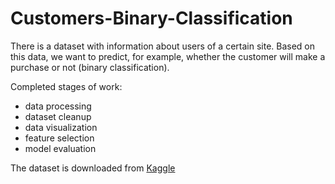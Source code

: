 # Customers-Binary-Classification

There is a dataset with information about users of a certain site.
Based on this data, we want to predict, for example, whether the customer will make a purchase or not (binary classification).

Completed stages of work:
- data processing
- dataset cleanup
- data visualization
- feature selection
- model evaluation

The dataset is downloaded from [Kaggle](https://www.kaggle.com/)
